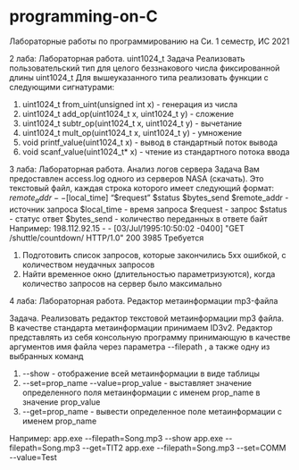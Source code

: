 # programming-on-C
Лабораторные работы по программированию на Си. 1 семестр, ИС 2021

2 лаба: Лабораторная работа. uint1024_t
Задача
Реализовать пользовательский тип для целого беззнакового числа
фиксированной длины uint1024_t
Для вышеуказанного типа реализовать функции с следующими
сигнатурами:
1. uint1024_t from_uint(unsigned int x) - генерация из числа
2. uint1024_t add_op(uint1024_t x, uint1024_t y) - сложение
3. uint1024_t subtr_op(uint1024_t x, uint1024_t y) - вычетание
4. uint1024_t mult_op(uint1024_t x, uint1024_t y) - умножение
5. void printf_value(uint1024_t x) - вывод в стандартный поток
вывода
6. void scanf_value(uint1024_t* x) - чтение из стандартного потока
ввода

3 лаба: Лабораторная работа. Анализ логов сервера
Задача
Вам предоставлен access.log одного из серверов NASA (скачать).
Это текстовый файл, каждая строка которого имеет следующий формат:
$remote_addr - - [$local_time] “$request” $status $bytes_send
$remote_addr - источник запроса
$local_time - время запроса
$request - запрос
$status - статус ответ
$bytes_send - количество переданных в ответе байт
Например:
198.112.92.15 - - [03/Jul/1995:10:50:02 -0400] "GET /shuttle/countdown/
HTTP/1.0" 200 3985
Требуется
1. Подготовить список запросов, которые закончились 5xx ошибкой, с
количеством неудачных запросов
2. Найти временное окно (длительностью параметризуются), когда
количество запросов на сервер было максимально

4 лаба: Лабораторная работа. Редактор метаинформации
mp3-файла

Задача.
Реализовать редактор текстовой метаинформации mp3 файла.
В качестве стандарта метаинформации принимаем ID3v2.
Редактор представлять из себя консольную программу
принимающую в качестве аргументов имя файла через параметра
--filepath , а также одну из выбранных команд
1. --show - отображение всей метаинформации в виде таблицы
2. --set=prop_name --value=prop_value - выставляет значение
определенного поля метаинформации с именем prop_name в
значение prop_value
3. --get=prop_name - вывести определенное поле
метаинформации с именем prop_name

Например:
app.exe --filepath=Song.mp3 --show
app.exe --filepath=Song.mp3 --get=TIT2
app.exe --filepath=Song.mp3 --set=COMM --value=Test
